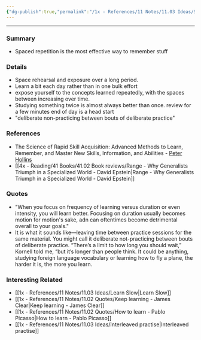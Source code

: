 ```yaml
---
{"dg-publish":true,"permalink":"/1x - References/11 Notes/11.03 Ideas/Spaced repetition is the best way to remember things/","title":"Spaced repetition is the best way to remember things","noteIcon":""}
---
```


---

### Summary
- Spaced repetition is the most effective way to remember stuff

### Details
- Space rehearsal and exposure over a long period.
- Learn a bit each day rather than in one bulk effort
- expose yourself to the concepts learned repeatedly, with the spaces between increasing over time.
- Studying something twice is almost always better than once. review for a few minutes end of day is a head start
- "deliberate non-practicing between bouts of deliberate practice"

### References
- The Science of Rapid Skill Acquisition: Advanced Methods to Learn, Remember, and Master New Skills, Information, and Abilities - [Peter Hollins](https://www.goodreads.com/author/show/16593818.Peter_Hollins)
- [[4x - Reading/41 Books/41.02 Book reviews/Range - Why Generalists Triumph in a Specialized World - David Epstein\|Range - Why Generalists Triumph in a Specialized World - David Epstein]]

### Quotes
- "When you focus on frequency of learning versus duration or even intensity, you will learn better. Focusing on duration usually becomes motion for motion's sake, adn can oftentimes become detrimental overall to your goals."
- It is what it sounds like—leaving time between practice sessions for the same material. You might call it deliberate not-practicing between bouts of deliberate practice. “There’s a limit to how long you should wait,” Kornell told me, “but it’s longer than people think. It could be anything, studying foreign language vocabulary or learning how to fly a plane, the harder it is, the more you learn.


### Interesting Related
- [[1x - References/11 Notes/11.03 Ideas/Learn Slow\|Learn Slow]]
- [[1x - References/11 Notes/11.02 Quotes/Keep learning - James Clear\|Keep learning - James Clear]]
- [[1x - References/11 Notes/11.02 Quotes/How to learn - Pablo Picasso\|How to learn - Pablo Picasso]]
- [[1x - References/11 Notes/11.03 Ideas/Interleaved practise\|Interleaved practise]]